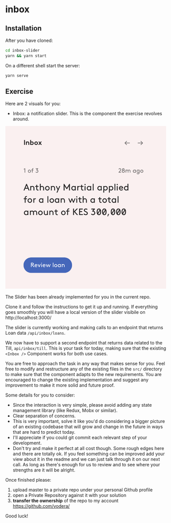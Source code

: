 # inbox

## Installation

After you have cloned:

```sh
cd inbox-slider
yarn && yarn start
```

On a different shell start the server:

```sh
yarn serve
```

## Exercise

Here are 2 visuals for you:

- Inbox: a notification slider. This is the component the exercise revolves around.

![The Inbox](./assets/inbox.png)

The Slider has been already implemented for you in the current repo.

Clone it and follow the instructions to get it up and running.
If everything goes smoothly you will have a local version of the slider visibile on http://localhost:3000/

The slider is currently working and making calls to an endpoint that returns Loan data `/api/inbox/loans`.

We now have to support a second endpoint that returns data related to the Till, `api/inbox/till`.
This is your task for today, making sure that the existing `<Inbox />` Component works for both use cases.

You are free to approach the task in any way that makes sense for you.
Feel free to modify and restructure any of the existing files in the `src/` directory to make sure that the component adapts to the new requirements.
You are encouraged to change the existing implementation and suggest any improvement to make it more solid and future proof.

Some details for you to consider:

- Since the interaction is very simple, please avoid adding any state management library (like Redux, Mobx or similar).
- Clear separation of concerns.
- This is very important, solve it like you'd do considering a bigger picture of an existing codebase that will grow and change in the future in ways that are hard to predict today.
- I'll appreciate if you could git commit each relevant step of your development.
- Don't try and make it perfect at all cost though. Some rough edges here and there are totally ok. If you feel something can be improved add your view about it in the readme and we can just talk through it on our next call. As long as there's enough for us to review and to see where your strengths are it will be alright.

Once finished please:

1. upload master to a private repo under your personal Github profile
2. open a Private Repository against it with your solution
3. **transfer the ownership** of the repo to my account https://github.com/vodera/

Good luck!


